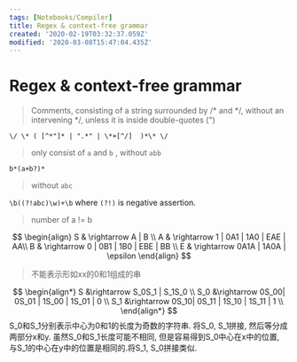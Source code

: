```yaml
---
tags: [Notebooks/Compiler]
title: Regex & context-free grammar
created: '2020-02-19T03:32:37.059Z'
modified: '2020-03-08T15:47:04.435Z'
---
```


# Regex & context-free grammar


> Comments, consisting of a string surrounded by /* and */, without an intervening */, unless it is inside double-quotes (")

`\/ \* ( [^*"]* | ".*" | \*+[^/]  )*\* \/`

> only consist of `a` and `b` , without `abb`

`b*(a+b?)*`

> without `abc`

`\b((?!abc)\w)+\b`
where `(?!)` is negative assertion.

> number of a != b

$$
\begin{align}
S & \rightarrow A | B \\
A & \rightarrow 1 | 0A1 | 1A0 | EAE | AA\\
B & \rightarrow 0 | 0B1 | 1B0 | EBE | BB \\
E & \rightarrow 0A1A | 1A0A | \epsilon
\end{align}
$$

> 不能表示形如xx的0和1组成的串

$$
\begin{align*}
S &\rightarrow S_0S_1 | S_1S_0 \\
S_0 &\rightarrow 0S_00| 0S_01 | 1S_00 | 1S_01 | 0 \\ 
S_1 &\rightarrow 0S_10| 0S_11 | 1S_10 | 1S_11 | 1 \\ 
\end{align*}
$$
S_0和S_1分别表示中心为0和1的长度为奇数的字符串. 将S_0, S_1拼接, 然后等分成两部分x和y. 虽然S_0和S_1长度可能不相同, 但是容易得到S_0中心在x中的位置, 与S_1的中心在y中的位置是相同的.将S_1, S_0拼接类似.



